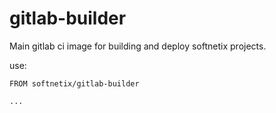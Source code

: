 # gitlab-builder

Main gitlab ci image for building and deploy softnetix projects.

use:

```
FROM softnetix/gitlab-builder

...
```
